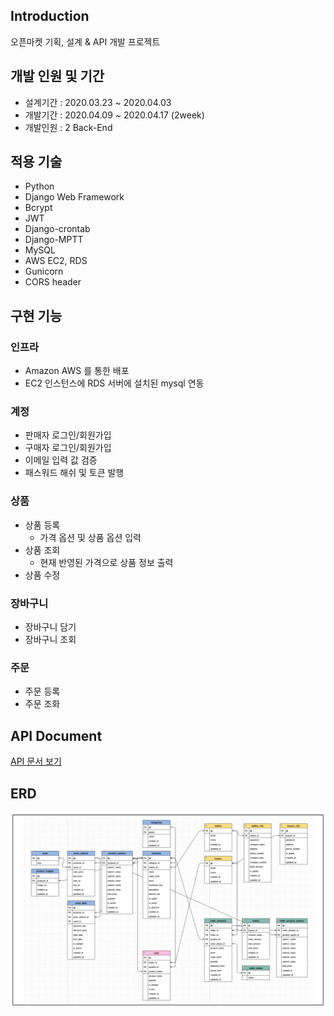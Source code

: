 ## Introduction
오픈마켓 기획, 설계 & API 개발 프로젝트

## 개발 인원 및 기간
- 설계기간 : 2020.03.23 ~ 2020.04.03
- 개발기간 : 2020.04.09 ~ 2020.04.17 (2week)
- 개발인원 : 2 Back-End

## 적용 기술
- Python
- Django Web Framework
- Bcrypt
- JWT
- Django-crontab
- Django-MPTT
- MySQL
- AWS EC2, RDS
- Gunicorn
- CORS header

## 구현 기능
### 인프라
- Amazon AWS 를 통한 배포
- EC2 인스턴스에 RDS 서버에 설치된 mysql 연동

### 계정
- 판매자 로그인/회원가입
- 구매자 로그인/회원가입
- 이메일 입력 값 검증
- 패스워드 해쉬 및 토큰 발행

### 상품
- 상품 등록
    - 가격 옵션 및 상품 옵션 입력 
- 상품 조회
    - 현재 반영된 가격으로 상품 정보 출력
- 상품 수정

### 장바구니
- 장바구니 담기
- 장바구니 조회

### 주문
- 주문 등록
- 주문 조화


## API Document
[API 문서 보기](https://documenter.getpostman.com/view/10398819/Szf3ZVWN?version=latest#3604e723-d0a9-43b4-85b8-5637deb21109)

## ERD
![데이터모델링](https://raw.githubusercontent.com/Wave1994-Hoon/OpenMarket_Project/master/Database%20ERD.png)
